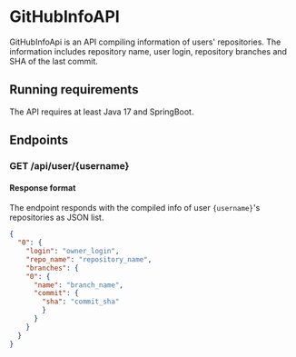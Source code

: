 # GitHubInfoAPI
GitHubInfoApi is an API compiling information of users' repositories.
The information includes repository name, user login, repository branches and SHA of the last commit.

## Running requirements
The API requires at least Java 17 and SpringBoot.

## Endpoints
### GET /api/user/{username}
#### Response format
The endpoint responds with the compiled info of user `{username}`'s repositories as JSON list.
```json
{
  "0": {
    "login": "owner_login",
    "repo_name": "repository_name",
    "branches": {
    "0": {
      "name": "branch_name",
      "commit": {
        "sha": "commit_sha"
        }
      }
    }
  }
}
```